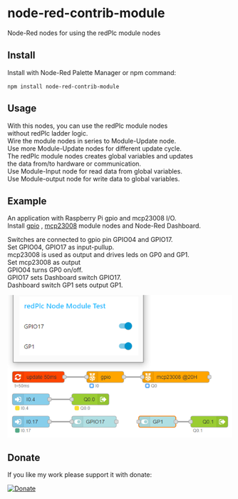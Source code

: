 # node-red-contrib-module

Node-Red nodes for using the redPlc module nodes

## Install
Install with Node-Red Palette Manager or npm command:

```
npm install node-red-contrib-module
```
## Usage

With this nodes, you can use the redPlc module nodes<br>
without redPlc ladder logic.<br>
Wire the module nodes in series to Module-Update node.<br>
Use more Module-Update nodes for different update cycle.<br>
The redPlc module nodes creates global variables and updates<br>
the data from/to hardware or communication.<br>
Use Module-Input node for read data from global variables.<br> 
Use Module-output node for write data to global variables.<br> 

## Example
An application with Raspberry Pi gpio and mcp23008 I/O.<br>
Install 
[gpio](https://www.npmjs.com/package/node-red-contrib-redplc-rpi-gpio)
,
[mcp23008](https://www.npmjs.com/package/node-red-contrib-redplc-rpi-mcp23008)
module nodes and Node-Red Dashboard.<br>

Switches are connected to gpio pin GPIO04 and GPIO17.<br>
Set GPIO04, GPIO17 as input-pullup.<br>
mcp23008 is used as output and drives leds on GP0 and GP1.<br>
Set mcp23008 as output<br>
GPIO04 turns GP0 on/off.<br>
GPIO17 sets Dashboard switch GPIO17.<br>
Dashboard switch GP1 sets output GP1.<br>


![Example](./images/NodeModuleTest.png)<br>

## Donate
If you like my work please support it with donate:

[![Donate](https://img.shields.io/badge/Donate-PayPal-green.svg)](https://www.paypal.com/cgi-bin/webscr?cmd=_s-xclick&hosted_button_id=ZDRCZBQFWV3A6)
